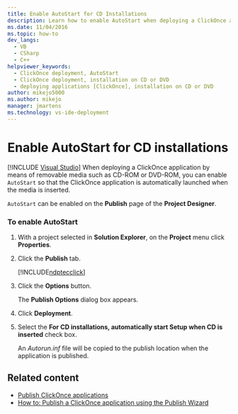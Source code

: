 ```yaml
---
title: Enable AutoStart for CD Installations
description: Learn how to enable AutoStart when deploying a ClickOnce application by means of removable media such as CD-ROM or DVD-ROM.
ms.date: 11/04/2016
ms.topic: how-to
dev_langs: 
  - VB
  - CSharp
  - C++
helpviewer_keywords: 
  - ClickOnce deployment, AutoStart
  - ClickOnce deployment, installation on CD or DVD
  - deploying applications [ClickOnce], installation on CD or DVD
author: mikejo5000
ms.author: mikejo
manager: jmartens
ms.technology: vs-ide-deployment
---
```

# Enable AutoStart for CD installations

 [!INCLUDE [Visual Studio](~/includes/applies-to-version/vs-windows-only.md)]
When deploying a ClickOnce application by means of removable media such as CD-ROM or DVD-ROM, you can enable `AutoStart` so that the ClickOnce application is automatically launched when the media is inserted.

 `AutoStart` can be enabled on the **Publish** page of the **Project Designer**.

### To enable AutoStart

1. With a project selected in **Solution Explorer**, on the **Project** menu click **Properties**.

2. Click the **Publish** tab.

   [!INCLUDE[ndptecclick](../deployment/includes/dotnet-publish-tool.md)]

3. Click the **Options** button.

     The **Publish Options** dialog box appears.

4. Click **Deployment**.

5. Select the **For CD installations, automatically start Setup when CD is inserted** check box.

     An *Autorun.inf* file will be copied to the publish location when the application is published.

## Related content
- [Publish ClickOnce applications](../deployment/publishing-clickonce-applications.md)
- [How to: Publish a ClickOnce application using the Publish Wizard](../deployment/how-to-publish-a-clickonce-application-using-the-publish-wizard.md)